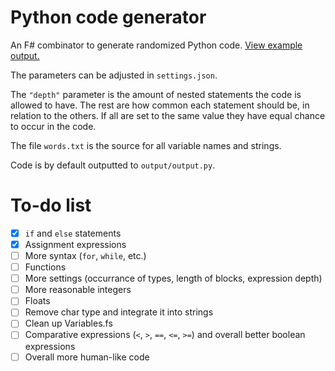 # Python code generator

An F# combinator to generate randomized Python code. [View example output.](output/example.py)

The parameters can be adjusted in `settings.json`. 

The `"depth"` parameter is the amount of nested statements the code is allowed to have.
The rest are how common each statement should be, in relation to the others. 
If all are set to the same value they have equal chance to occur in the code.

The file `words.txt` is the source for all variable names and strings.

Code is by default outputted to `output/output.py`.

# To-do list
- [x] `if` and `else` statements
- [x] Assignment expressions
- [ ] More syntax (`for`, `while`, etc.)
- [ ] Functions
- [ ] More settings (occurrance of types, length of blocks, expression depth)
- [ ] More reasonable integers
- [ ] Floats
- [ ] Remove char type and integrate it into strings
- [ ] Clean up Variables.fs
- [ ] Comparative expressions (`<`, `>`, `==`, `<=`, `>=`) and overall better boolean expressions
- [ ] Overall more human-like code
